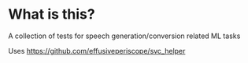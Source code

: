 # What is this?
A collection of tests for speech generation/conversion related ML tasks

Uses https://github.com/effusiveperiscope/svc_helper
